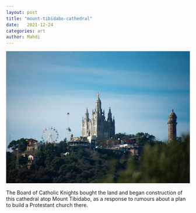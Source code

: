 ```yaml
---
layout: post
title: "mount-tibidabo-cathedral"
date:   2021-12-24
categories: art
author: Mahdi
---
```


![mount-tibidabo-cathedral](/img/arts/mount-tibidabo-cathedral.jpg)

<span class='image-details'>
The Board of Catholic Knights bought the land and began construction of this cathedral atop Mount Tibidabo, as a response to rumours about a plan to build a Protestant church there.
</span>
